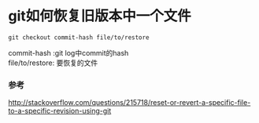 # git如何恢复旧版本中一个文件

`git checkout commit-hash file/to/restore`  

  
commit-hash :git log中commit的hash  
file/to/restore: 要恢复的文件


### 参考  
<http://stackoverflow.com/questions/215718/reset-or-revert-a-specific-file-to-a-specific-revision-using-git>